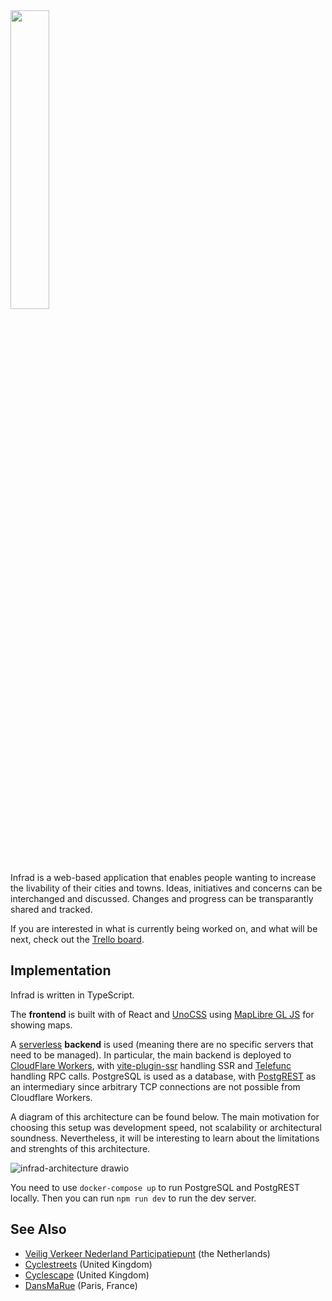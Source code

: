 <img src="https://user-images.githubusercontent.com/649392/198850498-a059cc50-ad57-4ff6-887b-d80d088fb565.png" width=35% height=35%>

Infrad is a web-based application that enables people wanting to increase the livability of their cities and towns. Ideas, initiatives and concerns can be interchanged and discussed. Changes and progress can be transparantly shared and tracked.

If you are interested in what is currently being worked on, and what will be next, check out the [Trello board](https://trello.com/b/eNd1jl6u/infrad).

## Implementation

Infrad is written in TypeScript.

The **frontend** is built with of React and [UnoCSS](https://github.com/unocss/unocss) using [MapLibre GL JS](https://maplibre.org/) for showing maps.

A [serverless](https://en.wikipedia.org/wiki/Serverless_computing) **backend** is used (meaning there are no specific servers that need to be managed). In particular, the main backend is deployed to [CloudFlare Workers](https://workers.cloudflare.com/), with [vite-plugin-ssr](https://vite-plugin-ssr.com/) handling SSR and [Telefunc](https://telefunc.com/) handling RPC calls. PostgreSQL is used as a database, with [PostgREST](https://postgrest.org/en/stable/) as an intermediary since arbitrary TCP connections are not possible from Cloudflare Workers.

A diagram of this architecture can be found below. The main motivation for choosing this setup was development speed, not scalability or architectural soundness. Nevertheless, it will be interesting to learn about the limitations and strenghts of this architecture. 

![infrad-architecture drawio](https://user-images.githubusercontent.com/649392/198850553-8856f9e2-5ca0-4b55-b468-1c8ff1d7654d.png)

You need to use `docker-compose up` to run PostgreSQL and PostgREST locally. Then you can run `npm run dev` to run the dev server.

## See Also

- [Veilig Verkeer Nederland Participatiepunt](https://participatiepunt.vvn.nl/) (the Netherlands)
- [Cyclestreets](https://www.cyclestreets.net/photomap/) (United Kingdom)
- [Cyclescape](https://www.cyclescape.org/) (United Kingdom)
- [DansMaRue](https://play.google.com/store/apps/details?id=fr.paris.android.signalement&hl=en&gl=US) (Paris, France)
